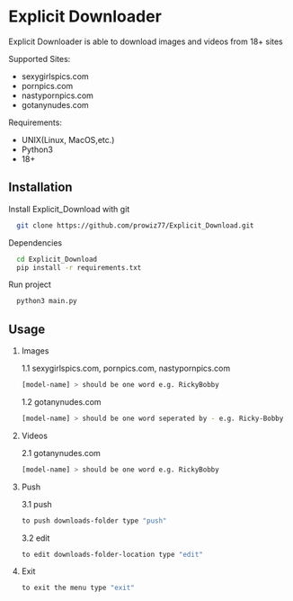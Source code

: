 # Explicit Downloader

Explicit Downloader is able to download images and videos from 18+ sites

Supported Sites:
  - sexygirlspics.com
  - pornpics.com
  - nastypornpics.com
  - gotanynudes.com 

Requirements:
  - UNIX(Linux, MacOS,etc.)
  - Python3
  - 18+
   


## Installation

Install Explicit_Download with git

```bash
  git clone https://github.com/prowiz77/Explicit_Download.git
```

Dependencies
```bash
  cd Explicit_Download  
  pip install -r requirements.txt
```
Run project

```bash
  python3 main.py
```  
    
## Usage
1. Images

   1.1 sexygirlspics.com, 
      pornpics.com,
      nastypornpics.com
      ```bash
      [model-name] > should be one word e.g. RickyBobby
      ```
  
   1.2 gotanynudes.com 
      ```bash
      [model-name] > should be one word seperated by - e.g. Ricky-Bobby
      ```

2. Videos
   
   2.1 gotanynudes.com
      ```bash
      [model-name] > should be one word e.g. RickyBobby
      ```

4. Push
   
    3.1 push
      ```bash
      to push downloads-folder type "push"
      ```
    3.2 edit
      ```bash
      to edit downloads-folder-location type "edit"
      ```

5. Exit
   
      ```bash
      to exit the menu type "exit"
      ```
